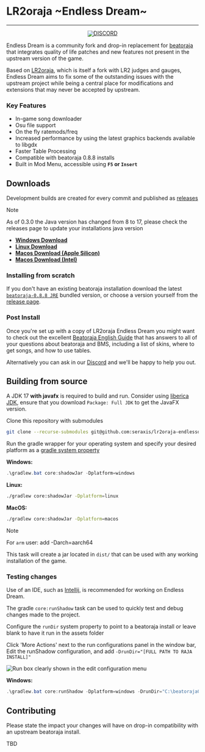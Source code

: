 # LR2oraja \~Endless Dream\~

<hr>

<div align="center" style="line-height: 1;">

[![DISCORD](https://dcbadge.limes.pink/api/server/HutCHCZHns)](https://discord.gg/HutCHCZHns)

</div>

Endless Dream is a community fork and drop-in replacement for [beatoraja](https://github.com/exch-bms2/beatoraja) that integrates quality of life patches and new features not present in the upstream version of the game.

Based on [LR2oraja](https://github.com/wcko87/lr2oraja), which is itself a fork with LR2 judges and gauges, Endless Dream aims to fix some of the outstanding issues with the upstream project while being a central place for modifications and extensions that may never be accepted by upstream.

### Key Features
* In-game song downloader
* Osu file support
* On the fly ratemods/freq
* Increased performance by using the latest graphics backends available to libgdx
* Faster Table Processing
* Compatible with beatoraja 0.8.8 installs
* Built in Mod Menu, accessible using **`F5` or `Insert`**

## Downloads
Development builds are created for every commit and published as [releases](https://github.com/seraxis/lr2oraja-endlessdream/releases)

> [!NOTE]
> As of 0.3.0 the Java version has changed from 8 to 17, please check the releases page to update your installations java version

- [**Windows Download**](https://github.com/seraxis/lr2oraja-endlessdream/releases/download/v0.3.0/lr2oraja-0.8.8-endlessdream-windows-0.3.0.jar)
- [**Linux Download**](https://github.com/seraxis/lr2oraja-endlessdream/releases/download/v0.3.0/lr2oraja-0.8.8-endlessdream-linux-0.3.0.jar)
- [**Macos Download (Apple Silicon)**](https://github.com/seraxis/lr2oraja-endlessdream/releases/download/v0.3.0/lr2oraja-0.8.8-endlessdream-macos-aarch64-0.3.0.jar)
- [**Macos Download (Intel)**](https://github.com/seraxis/lr2oraja-endlessdream/releases/download/v0.3.0/lr2oraja-0.8.8-endlessdream-macos-0.3.0.jar)

### Installing from scratch
If you don't have an existing beatoraja installation download the latest [`beatoraja-0.8.8 JRE`](https://mocha-repository.info/download/beatoraja0.8.8-jre-win64.zip) bundled version, or choose a version yourself from the [release page](https://mocha-repository.info/download.php).

### Post Install
Once you're set up with a copy of LR2oraja Endless Dream you might want to check out the excellent [Beatoraja English Guide](https://github.com/wcko87/beatoraja-english-guide/wiki) that has answers to all of your questions about beatoraja and BMS, including a list of skins, where to get songs, and how to use tables.

Alternatively you can ask in our [Discord](https://discord.gg/HutCHCZHns) and we'll be happy to help you out.

## Building from source
A JDK 17 **with javafx** is required to build and run. Consider using [liberica JDK](https://bell-sw.com/pages/downloads/#jdk-17-lts), ensure that you download `Package: Full JDK` to get the JavaFX version.

Clone this repository with submodules
```sh
git clone --recurse-submodules git@github.com:seraxis/lr2oraja-endlessdream.git
```
Run the gradle wrapper for your operating system and specify your desired platform as a [gradle system property](https://docs.gradle.org/current/userguide/build_environment.html#sec:gradle_system_properties)

**Windows:**
```powershell
.\gradlew.bat core:shadowJar -Dplatform=windows
```
**Linux:**
```sh
./gradlew core:shadowJar -Dplatform=linux
```
**MacOS:**
```sh
./gradlew core:shadowJar -Dplatform=macos
```

> [!NOTE]
> For `arm` user: add -Darch=aarch64

This task will create a jar located in `dist/` that can be used with any working installation of the game.
### Testing changes
Use of an IDE, such as [Intellij](https://www.jetbrains.com/idea/download/other.html), is recommended for working on Endless Dream.

The gradle `core:runShadow` task can be used to quickly test and debug changes made to the project.

Configure the `runDir` system property to point to a beatoraja install or leave blank to have it run in the assets folder

Click 'More Actions' next to the run configurations panel in the window bar, Edit the runShadow configuration, and add `-DrunDir="[FULL PATH TO RAJA INSTALL]"`

![Run box clearly shown in the edit configuration menu](https://media.discordapp.net/attachments/1409976036963385547/1418936266514235483/idea64_bmidlXWb16.png?ex=68cfeee0&is=68ce9d60&hm=344ce793bff0fc3cdc47cc2b1a1692ec3a119b50e698a77c9c305508c1c6854e&=&format=webp&quality=lossless&width=547&height=208)

**Windows:**
```powershell
.\gradlew.bat core:runShadow -Dplatform=windows -DrunDir="C:\beatoraja0.8.8"
```

## Contributing
Please state the impact your changes will have on drop-in compatibility with an upstream beatoraja install.

TBD
